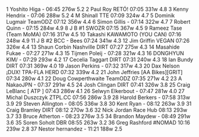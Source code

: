   1  Yoshito Higa  -  06:45    276w  5.2
  2  Paul Roy  RETÓ!  07:05    331w  4.8
  3  Kenny Hendrix  -  07:06    288w  5.2
  4  M Shinall  TTE  07:09    324w  4.7
  5  Dominik Lugmair  TeamODZ  07:12    356w  4.4
  6  Simon Gillis  -  07:14    322w  4.7
  7  Robert Quinn  -  07:15    284w  4.9
  8  J B #1  SWOZR  07:15    367w  4.5
  9  Rameez Tase  (Team MoMA)    07:16    317w  4.5
 10  Takashi KAWAMOTO  (YOU CAN)    07:16    248w  4.9
 11  J B #2  BCC - Bees  07:24    341w  4.3
 12  Jim Griffin  VEGAN  07:26    326w  4.4
 13  Shaun Corbin Nashville  DIRT  07:27    275w  4.3
 14  Masahide Fukae  -  07:27    271w  4.3
 15  Tijmen Poleij  -  07:28    321w  4.3
 16  DONGHYUN KIM/  -  07:29    293w  4.2
 17  Cecelia Taggart  DIRT  07:31    240w  4.3
 18  Ian Bundy  DIRT  07:31    369w  4.0
 19  Jason Perkins  -  07:32    317w  4.3
 20  Dax Nelson  ¡DUX! TPA-FLA HERD  07:32    339w  4.2
 21  John Jeffries  [AA Bikes][GRIT]  07:34    280w  4.1
 22  Doug Cowperthwaite  TeamODZ  07:35    271w  4.2
 23  A NakaoJPN  -  07:37    291w  4.5
 24  Josh Clingan  DIRT  07:41    326w  3.8
 25  Craig LeBlanc  [ ATP ]  07:43    286w  4.1
 26  Selwyn Elkerbout  -  07:47    281w  4.0
 27  Michal Duszczyk  ZTPL.CC  07:56    286w  3.9
 28  Harold Berkers  -  07:58    313w  3.9
 29  Steven Allington  -  08:05    336w  3.8
 30  Kent Ryan  -  08:12    263w  3.9
 31  Craig Bramley  DIRT  08:12    270w  3.6
 32  Nick Jordan  Race Hub  08:13    293w  3.7
 33  Bruce Atherton  -  08:23    276w  3.5
 34  Brandon Maydew  -  08:49    291w  3.6
 35  Soren Soholt  DBR  08:55    263w  3.2
 36  Greg Rashford  #NOMAD  10:16    239w  2.8
 37  Nestor hernandez  -  11:21    188w  2.5
